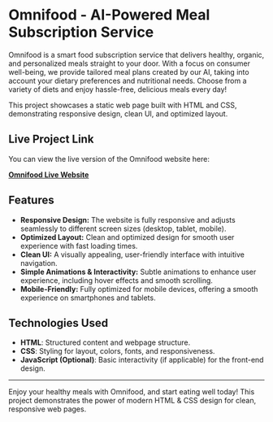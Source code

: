 # Omnifood - AI-Powered Meal Subscription Service

Omnifood is a smart food subscription service that delivers healthy, organic, and personalized meals straight to your door. With a focus on consumer well-being, we provide tailored meal plans created by our AI, taking into account your dietary preferences and nutritional needs. Choose from a variety of diets and enjoy hassle-free, delicious meals every day!

This project showcases a static web page built with HTML and CSS, demonstrating responsive design, clean UI, and optimized layout.

## Live Project Link

You can view the live version of the Omnifood website here:

**[Omnifood Live Website](https://fascinating-starburst-17780b.netlify.app/)**

## Features

- **Responsive Design:** The website is fully responsive and adjusts seamlessly to different screen sizes (desktop, tablet, mobile).
- **Optimized Layout:** Clean and optimized design for smooth user experience with fast loading times.
- **Clean UI:** A visually appealing, user-friendly interface with intuitive navigation.
- **Simple Animations & Interactivity:** Subtle animations to enhance user experience, including hover effects and smooth scrolling.
- **Mobile-Friendly:** Fully optimized for mobile devices, offering a smooth experience on smartphones and tablets.

## Technologies Used

- **HTML**: Structured content and webpage structure.
- **CSS**: Styling for layout, colors, fonts, and responsiveness.
- **JavaScript (Optional)**: Basic interactivity (if applicable) for the front-end design.

---

Enjoy your healthy meals with Omnifood, and start eating well today! This project demonstrates the power of modern HTML & CSS design for clean, responsive web pages.
